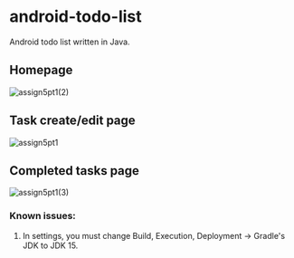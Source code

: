 # android-todo-list
Android todo list written in Java.

## Homepage
![assign5pt1(2)](https://github.com/Vernon-C/android-todo-list/assets/80450405/041f258e-e89a-4bef-aa5d-99fee0e26c24)

## Task create/edit page
![assign5pt1](https://github.com/Vernon-C/android-todo-list/assets/80450405/4908a20e-edeb-4c2f-a914-b69a55f88ca2)

## Completed tasks page
![assign5pt1(3)](https://github.com/Vernon-C/android-todo-list/assets/80450405/022863a9-f05f-4967-8516-ad968044aeef)

### Known issues:
1. In settings, you must change Build, Execution, Deployment -> Gradle's JDK to JDK 15.
